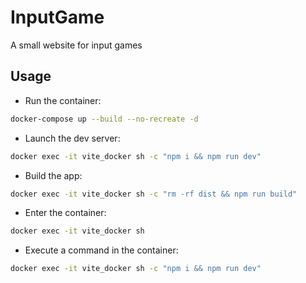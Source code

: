 # InputGame

A small website for input games

## Usage

- Run the container:

```bash
docker-compose up --build --no-recreate -d
```

- Launch the dev server:

```bash
docker exec -it vite_docker sh -c "npm i && npm run dev"
```

- Build the app:

```bash
docker exec -it vite_docker sh -c "rm -rf dist && npm run build"
```

- Enter the container:

```bash
docker exec -it vite_docker sh
```

- Execute a command in the container:

```bash
docker exec -it vite_docker sh -c "npm i && npm run dev"
```
